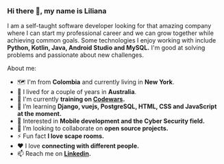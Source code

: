 ### Hi there 👋, my name is Liliana

I am a self-taught software developer looking for that amazing company where I can start my professional career and we can grow together while achieving common goals. Some technologies I enjoy working with include **Python, Kotlin, Java, Android Studio and MySQL.** I'm good at solving problems and passionate about new challenges.

About me:

- 🗺 I'm from **Colombia** and currently living in **New York**.
- 🦘 I lived for a couple of years in **Australia**.
- 🥋 I'm currently **training on [Codewars](https://www.codewars.com/users/ligomez).**
- 🌱 I’m learning **Django, vuejs, PostgreSQL, HTML, CSS and JavaScript at the moment.** 
- 🔐 Interested in **Mobile development and the Cyber Security field.**
- 👯 I’m looking to collaborate on **open source projects.**
- ⚡ Fun fact **I love scape rooms.**
- ♥ I love **connecting with different people.**
- 📫 Reach me on **[Linkedin](https://www.linkedin.com/in/lilianagomezm/).**


